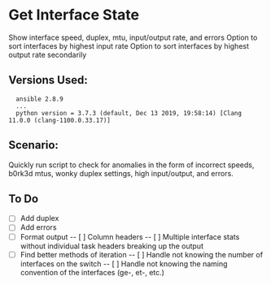 # Get Interface State
Show interface speed, duplex, mtu, input/output rate, and errors
Option to sort interfaces by highest input rate
Option to sort interfaces by highest output rate secondarily

## Versions Used:
```
  ansible 2.8.9
  ...
  python version = 3.7.3 (default, Dec 13 2019, 19:58:14) [Clang 11.0.0 (clang-1100.0.33.17)]
```
## Scenario:
Quickly run script to check for anomalies in the form of incorrect speeds, b0rk3d mtus, wonky duplex settings, high input/output, and errors.

## To Do
- [ ] Add duplex
- [ ] Add errors
- [ ] Format output
-- [ ] Column headers
-- [ ] Multiple interface stats without individual task headers breaking up the output
- [ ] Find better methods of iteration
-- [ ] Handle not knowing the number of interfaces on the switch
-- [ ] Handle not knowing the naming convention of the interfaces (ge-, et-, etc.)
